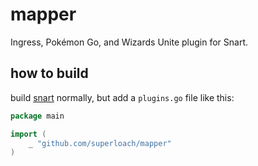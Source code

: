 # mapper
Ingress, Pokémon Go, and Wizards Unite plugin for Snart.

## how to build
build [snart](https://github.com/go-snart/snart) normally, but add a `plugins.go` file like this:
```go
package main

import (
	_ "github.com/superloach/mapper"
)
```
